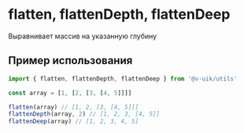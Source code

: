# flatten, flattenDepth, flattenDeep

Выравнивает массив на указанную глубину

## Пример использования

```javascript
import { flatten, flattenDepth, flattenDeep } from '@v-uik/utils'

const array = [1, [2, [3, [4, 5]]]]

flatten(array) // [1, 2, [3, [4, 5]]]
flattenDepth(array, 2) // [1, 2, 3, [4, 5]]
flattenDeep(array) // [1, 2, 3, 4, 5]
```
